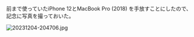 前まで使っていたiPhone 12とMacBook Pro (2018) を手放すことにしたので、記念に写真を撮っておいた。

![20231204-204706.jpg](https://ceshmina-photos.s3.ap-northeast-1.amazonaws.com/medium/202312/20231204-204706.jpg)
